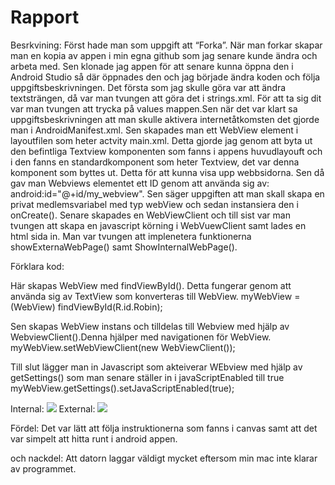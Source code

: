 
# Rapport

Besrkvining:
Först hade man som uppgift att “Forka”. När man forkar skapar man en kopia av appen i min 
egna github som jag senare kunde ändra och arbeta med. Sen klonade jag appen för att senare 
kunna öppna den i Android Studio så där öppnades den och jag började ändra koden och följa 
uppgiftsbeskrivningen. Det första som jag skulle göra var att ändra textsträngen, då var man 
tvungen att göra det i strings.xml. För att ta sig dit var man tvungen att trycka på values 
mappen.Sen när det var klart sa uppgiftsbeskrivningen att man skulle aktivera internetåtkomsten 
det gjorde man i AndroidManifest.xml. Sen skapades man ett WebView element i layoutfilen 
som heter actvity main.xml. Detta gjorde jag genom att byta ut den befintliga 
Textview komponenten som fanns i appens huvudlayouft och i den fanns en 
standardkomponent som heter Textview, det var denna komponent som byttes ut. 
Detta för att kunna visa upp webbsidorna. Sen då gav man Webviews elementet ett ID genom 
att använda sig av: android:id="@+id/my_webview". Sen säger uppgiften att man skall skapa 
en privat medlemsvariabel med typ webView och sedan instansiera den i onCreate(). Senare 
skapades en WebViewClient och till sist var man tvungen att skapa en javascript körning i 
WebVuewClient samt lades en html sida in. Man var tvungen att implenetera funktionerna 
showExternaWebPage() samt ShowInternalWebPage(). 

Förklara kod:

Här skapas WebView med findViewById(). Detta fungerar genom att använda sig av 
TextView som konverteras till WebView.
        myWebView = (WebView) findViewById(R.id.Robin);


Sen skapas WebView instans och tilldelas till Webview med hjälp av 
WebviewClient().Denna hjälper med navigationen för WebView.
        myWebView.setWebViewClient(new WebViewClient());


Till slut lägger man in Javascript som akteiverar WEbview med hjälp av 
getSettings() som man senare ställer in i javaScriptEnabled till true
        myWebView.getSettings().setJavaScriptEnabled(true);


Internal:
![](Bild1.png.png)
External:
![](Bild2.png.png)

Fördel:
Det var lätt att följa instruktionerna som fanns i canvas samt att det var simpelt att
hitta runt i android appen.

och nackdel: 
Att datorn laggar väldigt mycket eftersom min mac inte klarar av programmet. 


